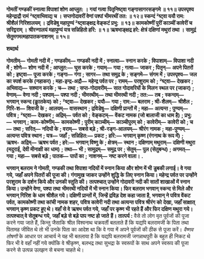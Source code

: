 **गोमतीं गण्डकीं स्नात्वा विपाशां शोण आप्लुत: ।** **गयां गत्वा पितृनिष्ट्वा गङ्गासागरसङ्गमे ॥ ११॥** **उपस्पृश्य महेन्द्राद्रौ रामं ²ष्ट्वाभिवाद्य च ।** **सप्तगोदावरीं वेणां पश्पां भीमरथीं तत: ॥ १२॥** **स्कन्दं ²ष्ट्वा ययौ राम: श्रीशैलं गिरिशालयम् ।** **द्रविडेषु महापुण्यं ²ष्ट्वाङ्क्षद्र वेङ्कटं प्रभु: ॥ १३॥** **कामकोष्णीं पुरीं काञ्चीं कावेरीं च सरिद्वराम् ।** **श्रीरन्गालयं महापुण्यं यत्र सन्निहितो हरि: ॥ १॥** **ऋषभाङ्क्षद्र हरे: क्षेत्रं दक्षिणां मथुरां तथा ।** **सामुद्रं सेतुमगमत्महापातकनाशनम् ॥ १५॥** 

**शब्दार्थ** 

**गोमतीम्—** **गोमती नदी में** **; गण्डकीम्—** **गण्डकी नदी में** **; स्नात्वा—** **स्नान करके** **; विपाशाम्—** **विपाशा नदी में** **; शोणे—** **शोण** **नदी में** **; आप्लुत:—** **घुस करके** **; गयाम्—** **गया** **; गत्वा—** **जाकर** **; पितृन्—** **अपने पितरों को** **; इष्ट्वा—** **पूजा करके** **; गङ्गा—** **गंगा** **;** **सागर—** **तथा समुद्र के** **; सङ्गमे—** **संगम में** **; उपस्पृश्य—** **जल का स्पर्श करके (नहाकर)** **; महा-इन्द्र-अद्रौ—** **महेन्द्र पर्वत पर** **;** **रामम्—** **परशुराम को** **; ²ष्ट्वा—** **देखकर** **; अभिवाद्य—** **सश्मान करके** **; च—** **तथा** **; सप्त-गोदावरीम्—** **सात गोदावरियों के मिलन** **स्थल पर (जाकर)** **; वेणाम्—** **वेणा नदी** **; पश्पाम्—** **पश्पा नदी** **; भीमरथीम्—** **तथा भीमरथी नदी** **; तत:—** **तब** **; स्कन्दम्—** **भगवान्** **स्कन्द (काॢतकेय) को** **; ²ष्ट्वा—** **देखकर** **; ययौ—** **गया** **; राम:—** **बलराम** **; श्री-शैलम्—** **श्रीशैल** **; गिरि-श—** **शिवजी के** **;** **आलयम्—** **वासस्थान** **; द्रविडेषु—** **दक्षिणी प्रान्तों में** **; महा—** **अत्यन्त** **; पुण्यम्—** **पवित्र** **; ²ष्ट्वा—** **देखकर** **; अद्रिम्—** **पर्वत को** **;** **वेङ्कटम्—** **वेंकट नामक (जो बालाजी का धाम है)** **; प्रभु:—** **भगवान्** **; काम-कोष्णीम्—** **कामकोष्णी** **; पुरीम् काञ्चीम्—** **काञ्चीपुरम् को** **; कावेरीम्—** **कावेरी को** **; च—** **तथा** **; सरित्—** **नदियों के** **; वराम्—** **सबसे बड़े** **; श्री-रङ्ग-आलयम्—** **श्रीरंग नामक** **;** **महा-पुण्यम्—** **अत्यन्त पवित्र स्थान** **; यत्र—** **जहाँ** **; सन्निहित:—** **प्रकट** **; हरि:—** **भगवान् कृष्ण (रंगनाथ के रूप में)** **; ऋषभ-** **अद्रिम्—** **ऋषभ पर्वत** **; हरे:—** **भगवान् विष्णु के** **; क्षेत्रम्—** **स्थान** **; दक्षिणाम् मथुराम्—** **दक्षिणी मथुरा (मदुराई, देवी मीनाक्षी का** **धाम)** **; तथा—** **भी** **; सामुद्रम्—** **समुद्र पर** **; सेतुम्—** **पुल (सेतुबन्ध)** **; अगमत्—** **गया** **; महा—** **सबसे बड़े** **; पातक—** **पापों का** **;** **नाशनम्—** **नष्ट करने वाला।** **.** 

**भगवान् बलराम ने गोमती, गण्डकी तथा विपाशा नदियों में स्नान किया और शोण में भी** **डुबकी लगाई। वे गया गये, जहाँ अपने पितरों की पूजा की। गंगामुख जाकर उन्होंने शुद्धि के** **लिए स्नान किया। महेन्द्र पर्वत पर उन्होंने परशुराम के दर्शन किये और उनकी स्तुति की।** **तत्पश्चात् उन्होंने गोदावरी नदी की सातों शाखाओं में स्नान किया। उन्होंने वेणा, पश्पा तथा** **भीमरथी नदियों में भी स्नान किया। फिर बलराम भगवान् स्कन्द से मिले और भगवान् गिरिश** **के धाम श्रीशैल गये। दक्षिणी प्रान्तों में, जिन्हें द्रविड़ देश कहा जाता है, भगवान् ने पवित्र वेंकट** **पर्वत, कामकोष्णी तथा कांची नामक शहर, पवित्र कावेरी नदी तथा अत्यन्त पवित्र श्रीरंग को** **देखा, जहाँ साक्षात् भगवान् कृष्ण प्रकट हुए थे। वहाँ से वे ऋषभ पर्वत गये, जहाँ पर कृष्ण भी** **रहते हैं और फिर दक्षिण मथुरा गये। तत्पश्चात् वे सेतुबन्ध गये, जहाँ बड़े से बड़े पाप नष्ट हो जाते** **हैं।** **तात्पर्य :** वैसे तो लोग मृत पूर्वजों की पूजा करने गया जाते हैं, किन्तु जैसाकि श्रील विश्वनाथ चक्रवर्ती बतलाते हैं कि यद्यपि बलरामजी के पिता तथा पितामह जीवित थे तो भी उनके पिता का आदेश था कि वे गया में अपने पूर्वजों की ठीक से पूजा करें। *वैष्णव तोषणी* के आधार पर आचार्य ने यह भी बतलाया है कि यद्यपि बलरामजी जगन्नाथपुरी के बहुत ही निकट थे फिर भी वे वहाँ नहीं गये क्योंकि वे श्रीकृष्ण, बलभद्र तथा सुभद्रा के स्वरूपों के साथ अपने स्वरूप की पूजा करने से उत्पन्न उलझन से बचना चाहते थे।  